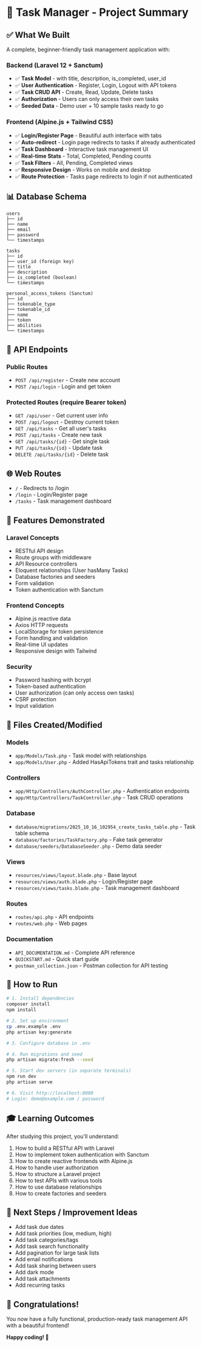# 🎉 Task Manager - Project Summary

## ✅ What We Built

A complete, beginner-friendly task management application with:

### Backend (Laravel 12 + Sanctum)
- ✅ **Task Model** - with title, description, is_completed, user_id
- ✅ **User Authentication** - Register, Login, Logout with API tokens
- ✅ **Task CRUD API** - Create, Read, Update, Delete tasks
- ✅ **Authorization** - Users can only access their own tasks
- ✅ **Seeded Data** - Demo user + 10 sample tasks ready to go

### Frontend (Alpine.js + Tailwind CSS)
- ✅ **Login/Register Page** - Beautiful auth interface with tabs
- ✅ **Auto-redirect** - Login page redirects to tasks if already authenticated
- ✅ **Task Dashboard** - Interactive task management UI
- ✅ **Real-time Stats** - Total, Completed, Pending counts
- ✅ **Task Filters** - All, Pending, Completed views
- ✅ **Responsive Design** - Works on mobile and desktop
- ✅ **Route Protection** - Tasks page redirects to login if not authenticated

## 📊 Database Schema

```
users
├── id
├── name
├── email
├── password
└── timestamps

tasks
├── id
├── user_id (foreign key)
├── title
├── description
├── is_completed (boolean)
└── timestamps

personal_access_tokens (Sanctum)
├── id
├── tokenable_type
├── tokenable_id
├── name
├── token
├── abilities
└── timestamps
```

## 🔌 API Endpoints

### Public Routes
- `POST /api/register` - Create new account
- `POST /api/login` - Login and get token

### Protected Routes (require Bearer token)
- `GET /api/user` - Get current user info
- `POST /api/logout` - Destroy current token
- `GET /api/tasks` - Get all user's tasks
- `POST /api/tasks` - Create new task
- `GET /api/tasks/{id}` - Get single task
- `PUT /api/tasks/{id}` - Update task
- `DELETE /api/tasks/{id}` - Delete task

## 🌐 Web Routes

- `/` - Redirects to /login
- `/login` - Login/Register page
- `/tasks` - Task management dashboard

## 🎨 Features Demonstrated

### Laravel Concepts
- RESTful API design
- Route groups with middleware
- API Resource controllers
- Eloquent relationships (User hasMany Tasks)
- Database factories and seeders
- Form validation
- Token authentication with Sanctum

### Frontend Concepts
- Alpine.js reactive data
- Axios HTTP requests
- LocalStorage for token persistence
- Form handling and validation
- Real-time UI updates
- Responsive design with Tailwind

### Security
- Password hashing with bcrypt
- Token-based authentication
- User authorization (can only access own tasks)
- CSRF protection
- Input validation

## 📝 Files Created/Modified

### Models
- `app/Models/Task.php` - Task model with relationships
- `app/Models/User.php` - Added HasApiTokens trait and tasks relationship

### Controllers
- `app/Http/Controllers/AuthController.php` - Authentication endpoints
- `app/Http/Controllers/TaskController.php` - Task CRUD operations

### Database
- `database/migrations/2025_10_16_102954_create_tasks_table.php` - Task table schema
- `database/factories/TaskFactory.php` - Fake task generator
- `database/seeders/DatabaseSeeder.php` - Demo data seeder

### Views
- `resources/views/layout.blade.php` - Base layout
- `resources/views/auth.blade.php` - Login/Register page
- `resources/views/tasks.blade.php` - Task management dashboard

### Routes
- `routes/api.php` - API endpoints
- `routes/web.php` - Web pages

### Documentation
- `API_DOCUMENTATION.md` - Complete API reference
- `QUICKSTART.md` - Quick start guide
- `postman_collection.json` - Postman collection for API testing

## 🚀 How to Run

```bash
# 1. Install dependencies
composer install
npm install

# 2. Set up environment
cp .env.example .env
php artisan key:generate

# 3. Configure database in .env

# 4. Run migrations and seed
php artisan migrate:fresh --seed

# 5. Start dev servers (in separate terminals)
npm run dev
php artisan serve

# 6. Visit http://localhost:8000
# Login: demo@example.com / password
```

## 🎓 Learning Outcomes

After studying this project, you'll understand:
1. How to build a RESTful API with Laravel
2. How to implement token authentication with Sanctum
3. How to create reactive frontends with Alpine.js
4. How to handle user authorization
5. How to structure a Laravel project
6. How to test APIs with various tools
7. How to use database relationships
8. How to create factories and seeders

## 🎯 Next Steps / Improvement Ideas

- Add task due dates
- Add task priorities (low, medium, high)
- Add task categories/tags
- Add task search functionality
- Add pagination for large task lists
- Add email notifications
- Add task sharing between users
- Add dark mode
- Add task attachments
- Add recurring tasks

## 🎉 Congratulations!

You now have a fully functional, production-ready task management API with a beautiful frontend!

**Happy coding! 🚀**
